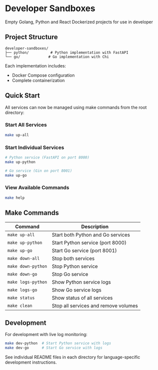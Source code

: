 # Developer Sandboxes
Empty Golang, Python and React Dockerized projects for use in developer 

## Project Structure

```
developer-sandboxes/
├── python/          # Python implementation with FastAPI
└── go/             # Go implementation with Chi
```

Each implementation includes:
- Docker Compose configuration
- Complete containerization

## Quick Start

All services can now be managed using make commands from the root directory:

### Start All Services
```bash
make up-all
```

### Start Individual Services
```bash
# Python service (FastAPI on port 8000)
make up-python

# Go service (Gin on port 8001)
make up-go
```

### View Available Commands
```bash
make help
```

## Make Commands

| Command | Description |
|---------|-------------|
| `make up-all` | Start both Python and Go services |
| `make up-python` | Start Python service (port 8000) |
| `make up-go` | Start Go service (port 8001) |
| `make down-all` | Stop both services |
| `make down-python` | Stop Python service |
| `make down-go` | Stop Go service |
| `make logs-python` | Show Python service logs |
| `make logs-go` | Show Go service logs |
| `make status` | Show status of all services |
| `make clean` | Stop all services and remove volumes |


## Development

For development with live log monitoring:
```bash
make dev-python  # Start Python service with logs
make dev-go      # Start Go service with logs
```

See individual README files in each directory for language-specific development instructions.
